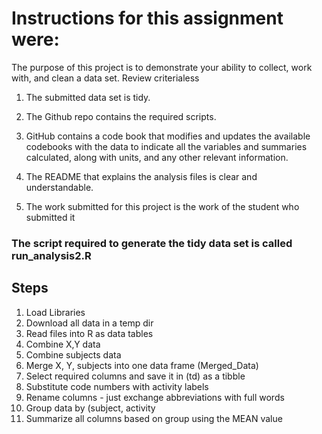# Instructions for this assignment were:

The purpose of this project is to demonstrate your ability to collect, work with, and clean a data set. Review criterialess

1.  The submitted data set is tidy.

2.  The Github repo contains the required scripts.

3.  GitHub contains a code book that modifies and updates the available codebooks with the data to indicate all the variables and summaries calculated, along with units, and any other relevant information.

4.  The README that explains the analysis files is clear and understandable.

5.  The work submitted for this project is the work of the student who submitted it

### The script required to generate the tidy data set is called run_analysis2.R

## Steps

1.  Load Libraries
2.  Download all data in a temp dir
3.  Read files into R as data tables
4.  Combine X,Y data
5.  Combine subjects data
6.  Merge X, Y, subjects into one data frame (Merged_Data)
7.  Select required columns and save it in (td) as a tibble
8.  Substitute code numbers with activity labels
9.  Rename columns - just exchange abbreviations with full words
10. Group data by (subject, activity
11. Summarize all columns based on group using the MEAN value
